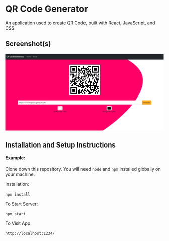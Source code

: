 # QR Code Generator

An application used to create QR Code, built with React, JavaScript, and CSS.

## Screenshot(s)

   ![Sample](https://github.com/varshithrajbasa/QR/blob/main/sample1.png?raw=true) 

## Installation and Setup Instructions

#### Example:  

Clone down this repository. You will need `node` and `npm` installed globally on your machine.  

Installation:

`npm install`  


To Start Server:

`npm start`  

To Visit App:

`http://localhost:1234/`  
